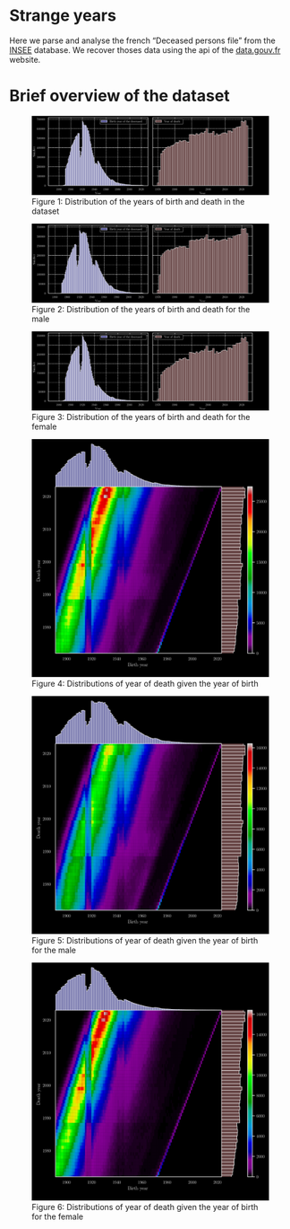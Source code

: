 # Strange years

Here we parse and analyse the french “Deceased persons file” from the
[INSEE](https://www.insee.fr) database. We recover thoses data using the
api of the [data.gouv.fr](https://www.data.gouv.fr) website.

# Brief overview of the dataset

<figure id="fig:figure1">
<img src="figures/year_dist.svg"
alt="Figure 1: Distribution of the years of birth and death in the dataset" />
<figcaption aria-hidden="true">Figure 1: Distribution of the years of
birth and death in the dataset</figcaption>
</figure>

<figure id="fig:figure2">
<img src="figures/M_year_dist.svg"
alt="Figure 2: Distribution of the years of birth and death for the male" />
<figcaption aria-hidden="true">Figure 2: Distribution of the years of
birth and death for the male</figcaption>
</figure>

<figure id="fig:figure3">
<img src="figures/F_year_dist.svg"
alt="Figure 3: Distribution of the years of birth and death for the female" />
<figcaption aria-hidden="true">Figure 3: Distribution of the years of
birth and death for the female</figcaption>
</figure>

<figure id="fig:figure4">
<img src="figures/year_dist_2D.svg"
alt="Figure 4: Distributions of year of death given the year of birth" />
<figcaption aria-hidden="true">Figure 4: Distributions of year of death
given the year of birth</figcaption>
</figure>

<figure id="fig:figure5">
<img src="figures/M_year_dist_2D.svg"
alt="Figure 5: Distributions of year of death given the year of birth for the male" />
<figcaption aria-hidden="true">Figure 5: Distributions of year of death
given the year of birth for the male</figcaption>
</figure>

<figure id="fig:figure6">
<img src="figures/F_year_dist_2D.svg"
alt="Figure 6: Distributions of year of death given the year of birth for the female" />
<figcaption aria-hidden="true">Figure 6: Distributions of year of death
given the year of birth for the female</figcaption>
</figure>
